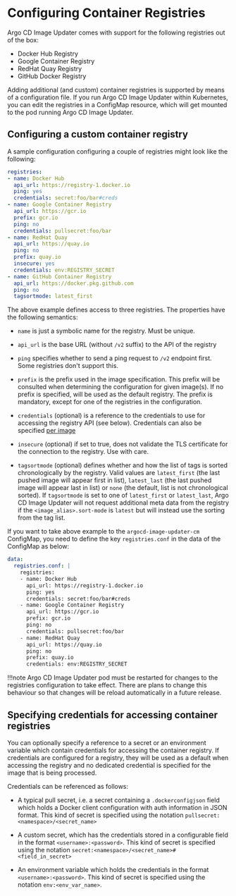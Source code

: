 # Configuring Container Registries

Argo CD Image Updater comes with support for the following registries out of the
box:

* Docker Hub Registry
* Google Container Registry
* RedHat Quay Registry
* GitHub Docker Registry

Adding additional (and custom) container registries is supported by means of a
configuration file. If you run Argo CD Image Updater within Kubernetes, you can
edit the registries in a ConfigMap resource, which will get mounted to the pod
running Argo CD Image Updater.

## Configuring a custom container registry

A sample configuration configuring a couple of registries might look like the
following:

```yaml
registries:
- name: Docker Hub
  api_url: https://registry-1.docker.io
  ping: yes
  credentials: secret:foo/bar#creds
- name: Google Container Registry
  api_url: https://gcr.io
  prefix: gcr.io
  ping: no
  credentials: pullsecret:foo/bar
- name: RedHat Quay
  api_url: https://quay.io
  ping: no
  prefix: quay.io
  insecure: yes
  credentials: env:REGISTRY_SECRET
- name: GitHub Container Registry
  api_url: https://docker.pkg.github.com
  ping: no
  tagsortmode: latest_first
```

The above example defines access to three registries. The properties have the
following semantics:

* `name` is just a symbolic name for the registry. Must be unique.

* `api_url` is the base URL (without `/v2` suffix) to the API of the registry

* `ping` specifies whether to send a ping request to `/v2` endpoint first.
  Some registries don't support this.

* `prefix` is the prefix used in the image specification. This prefix will
  be consulted when determining the configuration for given image(s). If no
  prefix is specified, will be used as the default registry. The prefix is
  mandatory, except for one of the registries in the configuration.

* `credentials` (optional) is a reference to the credentials to use for
  accessing the registry API (see below). Credentials can also be specified
  [per image](../images/#specifying-pull-secrets)

* `insecure` (optional) if set to true, does not validate the TLS certificate
  for the connection to the registry. Use with care.

* `tagsortmode` (optional) defines whether and how the list of tags is sorted
  chronologically by the registry. Valid values are `latest_first` (the last
  pushed image will appear first in list), `latest_last` (the last pushed image
  will appear last in list) or `none` (the default, list is not chronological
  sorted). If `tagsortmode` is set to one of `latest_first` or `latest_last`,
  Argo CD Image Updater will not request additional meta data from the registry
  if the `<image_alias>.sort-mode` is `latest` but will instead use the sorting
  from the tag list.

If you want to take above example to the `argocd-image-updater-cm` ConfigMap,
you need to define the key `registries.conf` in the data of the ConfigMap as
below:

```yaml
data:
  registries.conf: |
    registries:
    - name: Docker Hub
      api_url: https://registry-1.docker.io
      ping: yes
      credentials: secret:foo/bar#creds
    - name: Google Container Registry
      api_url: https://gcr.io
      prefix: gcr.io
      ping: no
      credentials: pullsecret:foo/bar
    - name: RedHat Quay
      api_url: https://quay.io
      ping: no
      prefix: quay.io
      credentials: env:REGISTRY_SECRET
```

!!!note
    Argo CD Image Updater pod must be restarted for changes to the registries
    configuration to take effect. There are plans to change this behaviour so
    that changes will be reload automatically in a future release.

## Specifying credentials for accessing container registries

You can optionally specify a reference to a secret or an environment variable
which contain credentials for accessing the container registry. If credentials
are configured for a registry, they will be used as a default when accessing
the registry and no dedicated credential is specified for the image that is
being processed.

Credentials can be referenced as follows:

* A typical pull secret, i.e. a secret containing a `.dockerconfigjson` field
  which holds a Docker client configuration with auth information in JSON
  format. This kind of secret is specified using the notation
  `pullsecret:<namespace>/<secret_name>`

* A custom secret, which has the credentials stored in a configurable field in
  the format `<username>:<password>`. This kind of secret is specified using
  the notation `secret:<namespace>/<secret_name>#<field_in_secret>`

* An environment variable which holds the credentials in the format
  `<username>:<password>`. This kind of secret is specified using the notation
  `env:<env_var_name>`.
